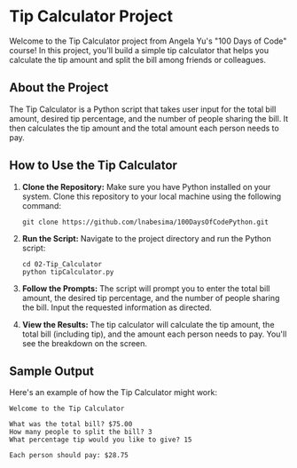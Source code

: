 # Tip Calculator Project

Welcome to the Tip Calculator project from Angela Yu's "100 Days of Code" course! In this project, you'll build a simple tip calculator that helps you calculate the tip amount and split the bill among friends or colleagues.

## About the Project

The Tip Calculator is a Python script that takes user input for the total bill amount, desired tip percentage, and the number of people sharing the bill. It then calculates the tip amount and the total amount each person needs to pay.

## How to Use the Tip Calculator

1. **Clone the Repository:** Make sure you have Python installed on your system. Clone this repository to your local machine using the following command:

   ```
   git clone https://github.com/lnabesima/100DaysOfCodePython.git
   ```

2. **Run the Script:** Navigate to the project directory and run the Python script:

   ```
   cd 02-Tip_Calculator
   python tipCalculator.py
   ```

3. **Follow the Prompts:** The script will prompt you to enter the total bill amount, the desired tip percentage, and the number of people sharing the bill. Input the requested information as directed.

4. **View the Results:** The tip calculator will calculate the tip amount, the total bill (including tip), and the amount each person needs to pay. You'll see the breakdown on the screen.

## Sample Output

Here's an example of how the Tip Calculator might work:

```
Welcome to the Tip Calculator

What was the total bill? $75.00
How many people to split the bill? 3
What percentage tip would you like to give? 15

Each person should pay: $28.75
```